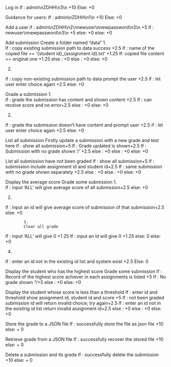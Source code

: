 Log in
If : admin\nZDHH\n3\n +10
Else: +0
 
Guidance for users:
        	If : admin\nZDHH\n1\n +10
        	Else: +0
 
Add a user
        	if : admin\nZDHH\n2\nnewuser\nnewpassword\n3\n +5
                    	if : newuser\nnewpassword\n3\n +5
                    	else: +0
        	else: +0
 
Add submission
Create a folder named “data”
1. 	 
        	If : copy existing submission path to data success +2.5
                    	If : name of the copied file == ‘{student id}_{assignment id}.txt’ +1.25
                                	If: copied file content == original one +1.25
        	        	        	else : +0
                    	else : +0
        	else: +0
 
2. 	 
If : copy non-existing submission path to data prompt the user +2.5
if :  let user enter choice again +2.5
else: +0
 
Grade a submission
1. 	 
        	If : grade the submission has content and shown content +2.5
                    	If : can receive score and no error+2.5
                    	else : +0
        	else: +0
 
2. 	 
If : grade the submission doesn’t have content and prompt user +2.5
if :  let user enter choice again +2.5
else: +0
 
List all submission
Firstly update a submission with a new grade and test here
        	If : show all submission+5
                    	If : Grade updated is shown+2.5
                                	If : Submission with no grade shown ‘/’ +2.5
                                	else : +0
                    	else : +0
        	else: +0
 
List all submission have not been graded
If : show all submission+5
                    	If : submission include assignment id and student id+2.5
                                	If : same submission with no grade shown separately +2.5
                                	else : +0
                    	else : +0
else: +0
 
Display the average score
Grade some submission
1. 	 
        	If : input ‘ALL’ will give average score of all submission+2.5
        	else: +0
 
2. 	 
If : input an id will give average score of submission of that submission+2.5
else: +0
           
        	3.
        	Clear all grade
If : input ‘ALL’ will give 0 +1.25
        	If : input an id will give 0 +1.25
        	else: 0
else: +0
 
4.
If : enter an id not in the existing id list and system exist +2.5
Else: 0
 
Display the student who has the highest score
Grade some submission
If : Record of the highest score achiever in each assignments is listed +5
                    	If : No grade shown ‘\’+5
                    	else : +0
else: +0
 
 
Display the student whose score is less than a threshold
If : enter id and threshold show  assignment id, student id and score +5
                    	If : not been graded submission id will return invalid choice; try again+2.5
                                	If : enter an id not in the existing id list return invalid assignment id+2.5
                                	else : +0
                    	else : +0
else: +0
 
Store the grade to a JSON file
If : successfully store the file as json file +10
else: + 0
 
Retrieve grade from a JSON file
If : successfully recover the stored file +10
else: + 0
 
Delete a submission and its grade
If : successfully delete the submission +10
else: + 0
 
 
 
 
 
 
 
 
 
 
 
 
           
                       


